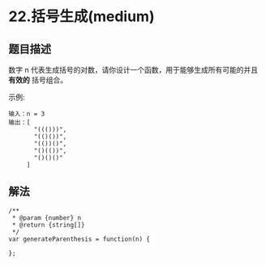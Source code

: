 # 22.括号生成(medium)

## 题目描述

数字 n 代表生成括号的对数，请你设计一个函数，用于能够生成所有可能的并且 **有效的** 括号组合。

示例:
```
输入：n = 3
输出：[
       "((()))",
       "(()())",
       "(())()",
       "()(())",
       "()()()"
     ]
```

## 解法

```
/**
 * @param {number} n
 * @return {string[]}
 */
var generateParenthesis = function(n) {

};
```